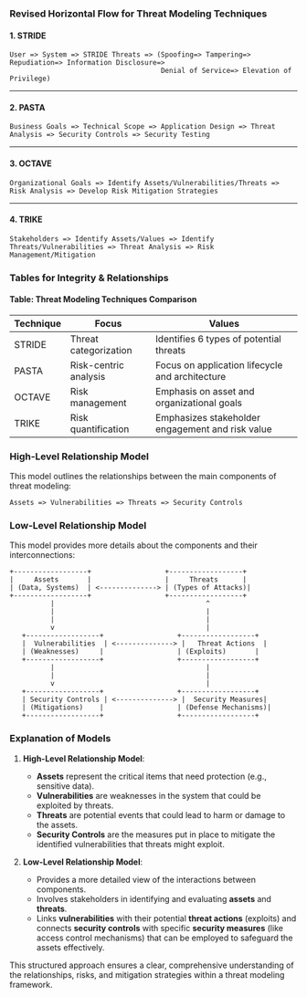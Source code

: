 
### Revised Horizontal Flow for Threat Modeling Techniques

#### 1. STRIDE

```
User => System => STRIDE Threats => (Spoofing=> Tampering=> Repudiation=> Information Disclosure=> 
                                     Denial of Service=> Elevation of Privilege)
```

---

#### 2. PASTA

```
Business Goals => Technical Scope => Application Design => Threat Analysis => Security Controls => Security Testing
```

---

#### 3. OCTAVE

```
Organizational Goals => Identify Assets/Vulnerabilities/Threats => Risk Analysis => Develop Risk Mitigation Strategies
```

---

#### 4. TRIKE

```
Stakeholders => Identify Assets/Values => Identify Threats/Vulnerabilities => Threat Analysis => Risk Management/Mitigation
```

### Tables for Integrity & Relationships

#### Table: Threat Modeling Techniques Comparison

| Technique      | Focus                                  | Values                                             |
|----------------|----------------------------------------|---------------------------------------------------|
| STRIDE         | Threat categorization                  | Identifies 6 types of potential threats           |
| PASTA          | Risk-centric analysis                  | Focus on application lifecycle and architecture    |
| OCTAVE         | Risk management                        | Emphasis on asset and organizational goals         |
| TRIKE          | Risk quantification                   | Emphasizes stakeholder engagement and risk value   |

### High-Level Relationship Model

This model outlines the relationships between the main components of threat modeling:

```
Assets => Vulnerabilities => Threats => Security Controls
```

### Low-Level Relationship Model

This model provides more details about the components and their interconnections:

```
+------------------+                  +------------------+
|     Assets       |                  |     Threats      |
| (Data, Systems)  | <--------------> | (Types of Attacks)|
+------------------+                  +------------------+
          |                                     ^
          |                                     |
          |                                     |
          v                                     |
   +------------------+                  +------------------+
   |  Vulnerabilities  | <--------------> |   Threat Actions  |
   | (Weaknesses)     |                  | (Exploits)       |
   +------------------+                  +------------------+
          |                                     |
          |                                     |
          v                                     |
   +------------------+                  +------------------+
   | Security Controls | <--------------> |  Security Measures|
   | (Mitigations)    |                  | (Defense Mechanisms)|
   +------------------+                  +------------------+
```

### Explanation of Models

1. **High-Level Relationship Model**:
   - **Assets** represent the critical items that need protection (e.g., sensitive data).
   - **Vulnerabilities** are weaknesses in the system that could be exploited by threats.
   - **Threats** are potential events that could lead to harm or damage to the assets.
   - **Security Controls** are the measures put in place to mitigate the identified vulnerabilities that threats might exploit.

2. **Low-Level Relationship Model**:
   - Provides a more detailed view of the interactions between components.
   - Involves stakeholders in identifying and evaluating **assets** and **threats**.
   - Links **vulnerabilities** with their potential **threat actions** (exploits) and connects **security controls** with specific **security measures** (like access control mechanisms) that can be employed to safeguard the assets effectively.

This structured approach ensures a clear, comprehensive understanding of the relationships, risks, and mitigation strategies within a threat modeling framework.
